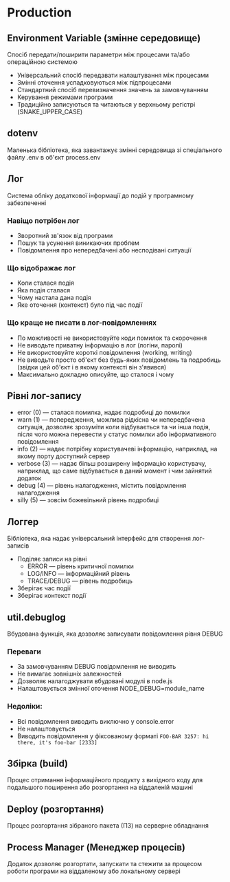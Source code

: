 # Production

## Environment Variable (змінне середовище)

Спосіб передати/поширити параметри між процесами та/або операційною системою

-   Універсальний спосіб передавати налаштування між процесами
-   Змінні оточення успадковуються між підпроцесами
-   Стандартний спосіб перевизначення значень за замовчуванням
-   Керування режимами програми
-   Традиційно записуються та читаються у верхньому регістрі (SNAKE_UPPER_CASE)

## dotenv

Маленька бібліотека, яка завантажує змінні середовища зі спеціального файлу .env в об'єкт process.env

## Лог

Система обліку додаткової інформації до подій у програмному забезпеченні

### Навіщо потрібен лог

-   Зворотний зв'язок від програми
-   Пошук та усунення виникаючих проблем
-   Повідомлення про непередбачені або несподівані ситуації

### Що відображає лог

-   Коли сталася подія
-   Яка подія сталася
-   Чому настала дана подія
-   Яке оточення (контекст) було під час події

### Що краще не писати в лог-повідомленнях

-   По можливості не використовуйте коди помилок та скорочення
-   Не виводьте приватну інформацію в лог (логіни, паролі)
-   Не використовуйте короткі повідомлення (working, writing)
-   Не виводьте просто об'єкт без будь-яких повідомлень та подробиць (звідки цей об'єкт і в якому контексті він з'явився)
-   Максимально докладно описуйте, що сталося і чому

## Рівні лог-запису

-   error (0) — сталася помилка, надає подробиці до помилки
-   warn (1) — попередження, можлива рідкісна чи непередбачена ситуація, дозволяє зрозуміти коли відбувається та чи інша подія, після чого можна перевести у статус помилки або інформативного повідомлення
-   info (2) — надає потрібну користувачеві інформацію, наприклад, на якому порту доступний сервер
-   verbose (3) — надає більш розширену інформацію користувачу, наприклад, що саме відбувається в даний момент і чим зайнятий додаток
-   debug (4) — рівень налагодження, містить повідомлення налагодження
-   silly (5) — зовсім божевільний рівень подробиці

## Логгер

Бібліотека, яка надає універсальний інтерфейс для створення лог-записів

-   Поділяє записи на рівні
    -   ERROR — рівень критичної помилки
    -   LOG/INFO — інформаційний рівень
    -   TRACE/DEBUG — рівень подробиць
-   Зберігає час події
-   Зберігає контекст події

## util.debuglog

Вбудована функція, яка дозволяє записувати повідомлення рівня DEBUG

### Переваги

-   За замовчуванням DEBUG повідомлення не виводить
-   Не вимагає зовнішніх залежностей
-   Дозволяє налагоджувати вбудовані модулі в node.js
-   Налаштовується змінної оточення NODE_DEBUG=module_name

### Недоліки:

-   Всі повідомлення виводить виключно у console.error
-   Не налаштовується
-   Виводить повідомлення у фіксованому форматі `FOO-BAR 3257: hi there, it's foo-bar [2333]`

## Збірка (build)

Процес отримання інформаційного продукту з вихідного коду для подальшого поширення або розгортання на віддаленій машині

## Deploy (розгортання)

Процес розгортання зібраного пакета (ПЗ) на серверне обладнання

## Process Manager (Менеджер процесів)

Додаток дозволяє розгортати, запускати та стежити за процесом роботи програми на віддаленому або локальному сервері

